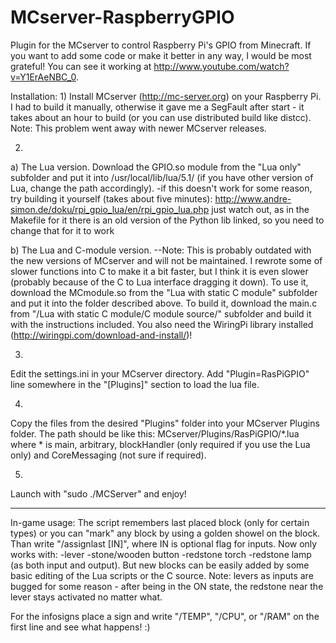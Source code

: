 MCserver-RaspberryGPIO
======================

Plugin for the MCserver to control Raspberry Pi's GPIO from Minecraft.
If you want to add some code or make it better in any way, I would be most grateful!
You can see it working at http://www.youtube.com/watch?v=Y1ErAeNBC_0.

Installation:
1)
Install MCserver (http://mc-server.org) on your Raspberry Pi.
I had to build it manually, otherwise it gave me a SegFault after start - it takes about an hour to build (or you can use distributed build like distcc).
Note: This problem went away with newer MCserver releases.

2)
a) The Lua version.
Download the GPIO.so module from the "Lua only" subfolder and put it into /usr/local/lib/lua/5.1/ (if you have other version of Lua, change the path accordingly).
-if this doesn't work for some reason, try building it yourself (takes about five minutes): http://www.andre-simon.de/doku/rpi_gpio_lua/en/rpi_gpio_lua.php
 just watch out, as in the Makefile for it there is an old version of the Python lib linked, so you need to change that for it to work

b) The Lua and C-module version.	--Note: This is probably outdated with the new versions of MCserver and will not be maintained.
I rewrote some of slower functions into C to make it a bit faster, but I think it is even slower (probably because of the C to Lua interface dragging it down).
To use it, download the MCmodule.so from the "Lua with static C module" subfolder and put it into the folder described above.
To build it, download the main.c from "/Lua with static C module/C module source/" subfolder and build it with the instructions included.
You also need the WiringPi library installed (http://wiringpi.com/download-and-install/)!


3)
Edit the settings.ini in your MCserver directory.
Add "Plugin=RasPiGPIO" line somewhere in the "[Plugins]" section to load the lua file.

4)
Copy the files from the desired "Plugins" folder into your MCserver Plugins folder.
The path should be like this:
MCserver/Plugins/RasPiGPIO/*.lua
where * is main, arbitrary, blockHandler (only required if you use the Lua only) and CoreMessaging (not sure if required).

5)
Launch with "sudo ./MCServer" and enjoy!

---------------------------------------------------------------------------------------------------------------------------

In-game usage:
The script remembers last placed block (only for certain types) or you can "mark" any block by using a golden showel on the block.
Than write "/assignlast <Pin number on board> [IN]", where IN is optional flag for inputs.
Now only works with:
 -lever
 -stone/wooden button
 -redstone torch
 -redstone lamp
(as both input and output).
But new blocks can be easily added by some basic editing of the Lua scripts or the C source.
Note: levers as inputs are bugged for some reason - after being in the ON state, the redstone near the lever stays activated no matter what.

For the infosigns place a sign and write "/TEMP", "/CPU", or "/RAM" on the first line and see what happens! :)
